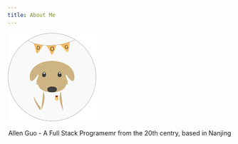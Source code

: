 ```yaml
---
title: About Me
---
```


![](/images/logo.png)

<center>
Allen Guo - A Full Stack Programemr from the 20th centry, based in Nanjing
</center>